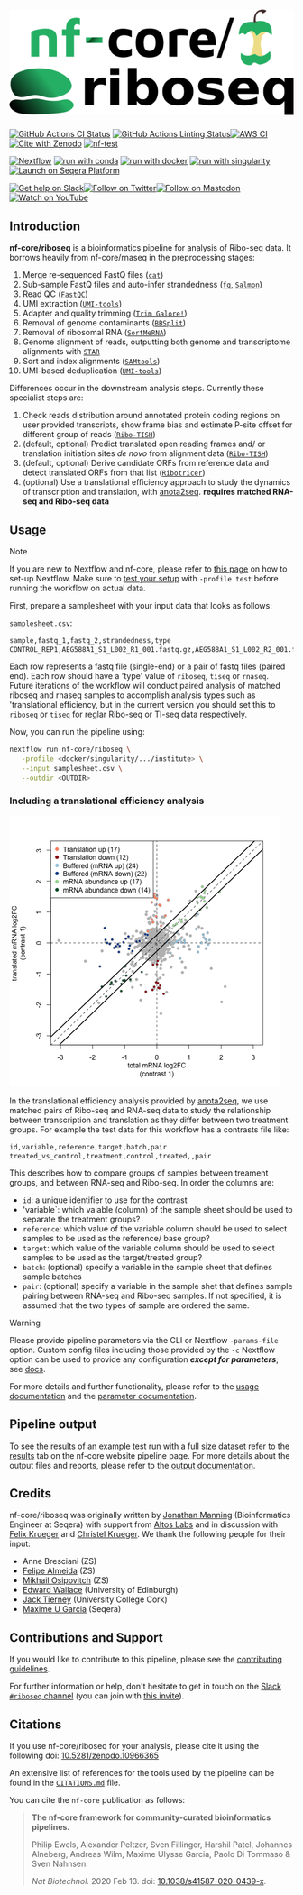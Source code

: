 <h1>
  <picture>
    <source media="(prefers-color-scheme: dark)" srcset="docs/images/nf-core-riboseq_logo_dark.png">
    <img alt="nf-core/riboseq" src="docs/images/nf-core-riboseq_logo_light.png">
  </picture>
</h1>

[![GitHub Actions CI Status](https://github.com/nf-core/riboseq/actions/workflows/ci.yml/badge.svg)](https://github.com/nf-core/riboseq/actions/workflows/ci.yml)
[![GitHub Actions Linting Status](https://github.com/nf-core/riboseq/actions/workflows/linting.yml/badge.svg)](https://github.com/nf-core/riboseq/actions/workflows/linting.yml)[![AWS CI](https://img.shields.io/badge/CI%20tests-full%20size-FF9900?labelColor=000000&logo=Amazon%20AWS)](https://nf-co.re/riboseq/results)[![Cite with Zenodo](http://img.shields.io/badge/DOI-10.5281/zenodo.10966365-1073c8?labelColor=000000)](https://doi.org/10.5281/zenodo.10966365)
[![nf-test](https://img.shields.io/badge/unit_tests-nf--test-337ab7.svg)](https://www.nf-test.com)

[![Nextflow](https://img.shields.io/badge/nextflow%20DSL2-%E2%89%A523.04.0-23aa62.svg)](https://www.nextflow.io/)
[![run with conda](http://img.shields.io/badge/run%20with-conda-3EB049?labelColor=000000&logo=anaconda)](https://docs.conda.io/en/latest/)
[![run with docker](https://img.shields.io/badge/run%20with-docker-0db7ed?labelColor=000000&logo=docker)](https://www.docker.com/)
[![run with singularity](https://img.shields.io/badge/run%20with-singularity-1d355c.svg?labelColor=000000)](https://sylabs.io/docs/)
[![Launch on Seqera Platform](https://img.shields.io/badge/Launch%20%F0%9F%9A%80-Seqera%20Platform-%234256e7)](https://tower.nf/launch?pipeline=https://github.com/nf-core/riboseq)

[![Get help on Slack](http://img.shields.io/badge/slack-nf--core%20%23riboseq-4A154B?labelColor=000000&logo=slack)](https://nfcore.slack.com/channels/riboseq)[![Follow on Twitter](http://img.shields.io/badge/twitter-%40nf__core-1DA1F2?labelColor=000000&logo=twitter)](https://twitter.com/nf_core)[![Follow on Mastodon](https://img.shields.io/badge/mastodon-nf__core-6364ff?labelColor=FFFFFF&logo=mastodon)](https://mstdn.science/@nf_core)[![Watch on YouTube](http://img.shields.io/badge/youtube-nf--core-FF0000?labelColor=000000&logo=youtube)](https://www.youtube.com/c/nf-core)

## Introduction

**nf-core/riboseq** is a bioinformatics pipeline for analysis of Ribo-seq data. It borrows heavily from nf-core/rnaseq in the preprocessing stages:

1. Merge re-sequenced FastQ files ([`cat`](http://www.linfo.org/cat.html))
2. Sub-sample FastQ files and auto-infer strandedness ([`fq`](https://github.com/stjude-rust-labs/fq), [`Salmon`](https://combine-lab.github.io/salmon/))
3. Read QC ([`FastQC`](https://www.bioinformatics.babraham.ac.uk/projects/fastqc/))
4. UMI extraction ([`UMI-tools`](https://github.com/CGATOxford/UMI-tools))
5. Adapter and quality trimming ([`Trim Galore!`](https://github.com/FelixKrueger/TrimGalore))
6. Removal of genome contaminants ([`BBSplit`](http://seqanswers.com/forums/showthread.php?t=41288))
7. Removal of ribosomal RNA ([`SortMeRNA`](https://github.com/biocore/sortmerna))
8. Genome alignment of reads, outputting both genome and transcriptome alignments with [`STAR`](https://github.com/alexdobin/STAR)
9. Sort and index alignments ([`SAMtools`](https://sourceforge.net/projects/samtools/files/samtools/))
10. UMI-based deduplication ([`UMI-tools`](https://github.com/CGATOxford/UMI-tools))

Differences occur in the downstream analysis steps. Currently these specialist steps are:

1. Check reads distribution around annotated protein coding regions on user provided transcripts, show frame bias and estimate P-site offset for different group of reads ([`Ribo-TISH`](https://github.com/zhpn1024/ribotish))
2. (default, optional) Predict translated open reading frames and/ or translation initiation sites _de novo_ from alignment data ([`Ribo-TISH`](https://github.com/zhpn1024/ribotish))
3. (default, optional) Derive candidate ORFs from reference data and detect translated ORFs from that list ([`Ribotricer`](https://github.com/smithlabcode/ribotricer))
4. (optional) Use a translational efficiency approach to study the dynamics of transcription and translation, with [anota2seq](https://bioconductor.org/packages/release/bioc/html/anota2seq.html). **requires matched RNA-seq and Ribo-seq data**

## Usage

> [!NOTE]
> If you are new to Nextflow and nf-core, please refer to [this page](https://nf-co.re/docs/usage/installation) on how to set-up Nextflow. Make sure to [test your setup](https://nf-co.re/docs/usage/introduction#how-to-run-a-pipeline) with `-profile test` before running the workflow on actual data.

First, prepare a samplesheet with your input data that looks as follows:

`samplesheet.csv`:

```csv
sample,fastq_1,fastq_2,strandedness,type
CONTROL_REP1,AEG588A1_S1_L002_R1_001.fastq.gz,AEG588A1_S1_L002_R2_001.fastq.gz,forward,riboseq
```

Each row represents a fastq file (single-end) or a pair of fastq files (paired end). Each row should have a 'type' value of `riboseq`, `tiseq` or `rnaseq`. Future iterations of the workflow will conduct paired analysis of matched riboseq and rnaseq samples to accomplish analysis types such as 'translational efficiency, but in the current version you should set this to `riboseq` or `tiseq` for reglar Ribo-seq or TI-seq data respectively.

Now, you can run the pipeline using:

```bash
nextflow run nf-core/riboseq \
   -profile <docker/singularity/.../institute> \
   --input samplesheet.csv \
   --outdir <OUTDIR>
```

### Including a translational efficiency analysis

![anota2seq - fold change plot](docs/images/fc.png)

In the translational efficiency analysis provided by [anota2seq](https://bioconductor.org/packages/release/bioc/html/anota2seq.html), we use matched pairs of Ribo-seq and RNA-seq data to study the relationship between transcription and translation as they differ between two treatment groups. For example the test data for this workflow has a contrasts file like:

```csv
id,variable,reference,target,batch,pair
treated_vs_control,treatment,control,treated,,pair
```

This describes how to compare groups of samples between treament groups, and between RNA-seq and Ribo-seq. In order the columns are:

- `id`: a unique identifier to use for the contrast
- 'variable`: which vaiable (column) of the sample sheet should be used to separate the treatment groups?
- `reference`: which value of the variable column should be used to select samples to be used as the reference/ base group?
- `target`: which value of the variable column should be used to select samples to be used as the target/treated group?
- `batch`: (optional) specify a variable in the sample sheet that defines sample batches
- `pair`: (optional) specify a variable in the sample shet that defines sample pairing between RNA-seq and Ribo-seq samples. If not specified, it is assumed that the two types of sample are ordered the same.

> [!WARNING]
> Please provide pipeline parameters via the CLI or Nextflow `-params-file` option. Custom config files including those provided by the `-c` Nextflow option can be used to provide any configuration _**except for parameters**_;
> see [docs](https://nf-co.re/usage/configuration#custom-configuration-files).

For more details and further functionality, please refer to the [usage documentation](https://nf-co.re/riboseq/usage) and the [parameter documentation](https://nf-co.re/riboseq/parameters).

## Pipeline output

To see the results of an example test run with a full size dataset refer to the [results](https://nf-co.re/riboseq/results) tab on the nf-core website pipeline page.
For more details about the output files and reports, please refer to the
[output documentation](https://nf-co.re/riboseq/output).

## Credits

nf-core/riboseq was originally written by [Jonathan Manning](https://github.com/pinin4fjords) (Bioinformatics Engineer at Seqera) with support from [Altos Labs](https://www.altoslabs.com/) and in discussion with [Felix Krueger](https://github.com/FelixKrueger) and [Christel Krueger](https://github.com/ChristelKrueger). We thank the following people for their input:

- Anne Bresciani (ZS)
- [Felipe Almeida](https://github.com/fmalmeida) (ZS)
- [Mikhail Osipovitch](https://github.com/mosi223) (ZS)
- [Edward Wallace](https://github.com/ewallace) (University of Edinburgh)
- [Jack Tierney](https://github.com/JackCurragh) (University College Cork)
- [Maxime U Garcia](https://github.com/maxulysse) (Seqera)

## Contributions and Support

If you would like to contribute to this pipeline, please see the [contributing guidelines](.github/CONTRIBUTING.md).

For further information or help, don't hesitate to get in touch on the [Slack `#riboseq` channel](https://nfcore.slack.com/channels/riboseq) (you can join with [this invite](https://nf-co.re/join/slack)).

## Citations

If you use nf-core/riboseq for your analysis, please cite it using the following doi: [10.5281/zenodo.10966365](https://doi.org/10.5281/zenodo.10966365)

An extensive list of references for the tools used by the pipeline can be found in the [`CITATIONS.md`](CITATIONS.md) file.

You can cite the `nf-core` publication as follows:

> **The nf-core framework for community-curated bioinformatics pipelines.**
>
> Philip Ewels, Alexander Peltzer, Sven Fillinger, Harshil Patel, Johannes Alneberg, Andreas Wilm, Maxime Ulysse Garcia, Paolo Di Tommaso & Sven Nahnsen.
>
> _Nat Biotechnol._ 2020 Feb 13. doi: [10.1038/s41587-020-0439-x](https://dx.doi.org/10.1038/s41587-020-0439-x).

